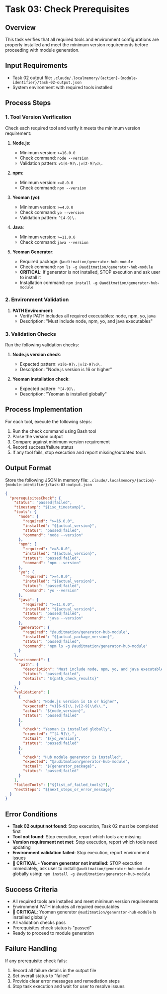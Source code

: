 # Task 03: Check Prerequisites

## Overview

This task verifies that all required tools and environment configurations are properly installed and meet the minimum version requirements before proceeding with module generation.

## Input Requirements

- Task 02 output file: `.claude/.localmemory/{action}-{module-identifier}/task-02-output.json`
- System environment with required tools installed

## Process Steps

### 1. Tool Version Verification

Check each required tool and verify it meets the minimum version requirement:

1. **Node.js**:
   - Minimum version: `>=16.0.0`
   - Check command: `node --version`
   - Validation pattern: `v1[6-9]\.|v[2-9]\d\.`

2. **npm**:
   - Minimum version: `>=8.0.0`
   - Check command: `npm --version`

3. **Yeoman (yo)**:
   - Minimum version: `>=4.0.0`
   - Check command: `yo --version`
   - Validation pattern: `^[4-9]\.`

4. **Java**:
   - Minimum version: `>=11.0.0`
   - Check command: `java --version`

5. **Yeoman Generator**:
   - Required package: `@auditmation/generator-hub-module`
   - Check command: `npm ls -g @auditmation/generator-hub-module`
   - **CRITICAL**: If generator is not installed, STOP execution and ask user to install it
   - Installation command: `npm install -g @auditmation/generator-hub-module`

### 2. Environment Validation

1. **PATH Environment**:
   - Verify PATH includes all required executables: node, npm, yo, java
   - Description: "Must include node, npm, yo, and java executables"

### 3. Validation Checks

Run the following validation checks:

1. **Node.js version check**:
   - Expected pattern: `v1[6-9]\.|v[2-9]\d\.`
   - Description: "Node.js version is 16 or higher"

2. **Yeoman installation check**:
   - Expected pattern: `^[4-9]\.`
   - Description: "Yeoman is installed globally"

## Process Implementation

For each tool, execute the following steps:

1. Run the check command using Bash tool
2. Parse the version output
3. Compare against minimum version requirement
4. Record success/failure status
5. If any tool fails, stop execution and report missing/outdated tools

## Output Format

Store the following JSON in memory file: `.claude/.localmemory/{action}-{module-identifier}/task-03-output.json`

```json
{
  "prerequisitesCheck": {
    "status": "passed|failed",
    "timestamp": "${iso_timestamp}",
    "tools": {
      "node": {
        "required": ">=16.0.0",
        "installed": "${actual_version}",
        "status": "passed|failed",
        "command": "node --version"
      },
      "npm": {
        "required": ">=8.0.0",
        "installed": "${actual_version}",
        "status": "passed|failed",
        "command": "npm --version"
      },
      "yo": {
        "required": ">=4.0.0",
        "installed": "${actual_version}",
        "status": "passed|failed",
        "command": "yo --version"
      },
      "java": {
        "required": ">=11.0.0",
        "installed": "${actual_version}",
        "status": "passed|failed",
        "command": "java --version"
      },
      "generator": {
        "required": "@auditmation/generator-hub-module",
        "installed": "${actual_package_version}",
        "status": "passed|failed",
        "command": "npm ls -g @auditmation/generator-hub-module"
      }
    },
    "environment": {
      "path": {
        "description": "Must include node, npm, yo, and java executables",
        "status": "passed|failed",
        "details": "${path_check_results}"
      }
    },
    "validations": [
      {
        "check": "Node.js version is 16 or higher",
        "expected": "v1[6-9]\\.|v[2-9]\\d\\.",
        "actual": "${node_version}",
        "status": "passed|failed"
      },
      {
        "check": "Yeoman is installed globally",
        "expected": "^[4-9]\\.",
        "actual": "${yo_version}",
        "status": "passed|failed"
      },
      {
        "check": "Hub module generator is installed",
        "expected": "@auditmation/generator-hub-module",
        "actual": "${generator_package}",
        "status": "passed|failed"
      }
    ],
    "failedTools": ["${list_of_failed_tools}"],
    "nextSteps": "${next_steps_or_error_message}"
  }
}
```

## Error Conditions

- **Task 02 output not found**: Stop execution, Task 02 must be completed first
- **Tool not found**: Stop execution, report which tools are missing
- **Version requirement not met**: Stop execution, report which tools need updating
- **Environment validation failed**: Stop execution, report environment issues
- **🚨 CRITICAL - Yeoman generator not installed**: STOP execution immediately, ask user to install `@auditmation/generator-hub-module` globally using: `npm install -g @auditmation/generator-hub-module`

## Success Criteria

- All required tools are installed and meet minimum version requirements
- Environment PATH includes all required executables
- **🚨 CRITICAL**: Yeoman generator `@auditmation/generator-hub-module` is installed globally
- All validation checks pass
- Prerequisites check status is "passed"
- Ready to proceed to module generation

## Failure Handling

If any prerequisite check fails:
1. Record all failure details in the output file
2. Set overall status to "failed"
3. Provide clear error messages and remediation steps
4. Stop task execution and wait for user to resolve issues
